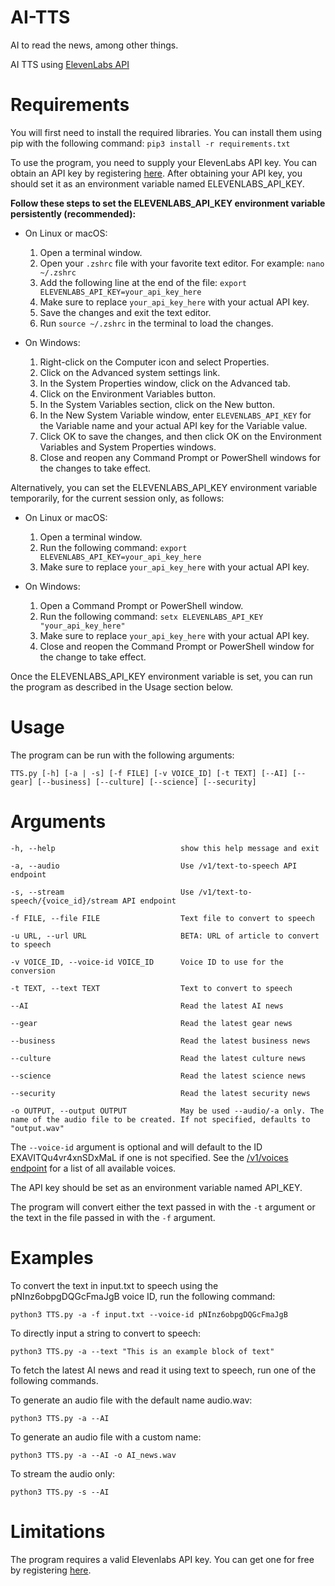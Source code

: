 # AI-TTS
AI to read the news, among other things.

AI TTS using [ElevenLabs API](https://api.elevenlabs.io/docs)

# Requirements
You will first need to install the required libraries. You can install them using pip with the following command:
`pip3 install -r requirements.txt`

To use the program, you need to supply your ElevenLabs API key. You can obtain an API key by registering [here](https://elevenlabs.io). After obtaining your API key, you should set it as an environment variable named ELEVENLABS_API_KEY. 

**Follow these steps to set the ELEVENLABS_API_KEY environment variable persistently (recommended):**

- On Linux or macOS:
  1. Open a terminal window.
  2. Open your `.zshrc` file with your favorite text editor. For example: `nano ~/.zshrc`
  3. Add the following line at the end of the file: `export ELEVENLABS_API_KEY=your_api_key_here`
  4. Make sure to replace `your_api_key_here` with your actual API key.
  5. Save the changes and exit the text editor.
  6. Run `source ~/.zshrc` in the terminal to load the changes.

- On Windows:
  1. Right-click on the Computer icon and select Properties.
  2. Click on the Advanced system settings link.
  3. In the System Properties window, click on the Advanced tab.
  4. Click on the Environment Variables button.
  5. In the System Variables section, click on the New button.
  6. In the New System Variable window, enter `ELEVENLABS_API_KEY` for the Variable name and your actual API key for the Variable value.
  7. Click OK to save the changes, and then click OK on the Environment Variables and System Properties windows.
  8. Close and reopen any Command Prompt or PowerShell windows for the changes to take effect.


Alternatively, you can set the ELEVENLABS_API_KEY environment variable temporarily, for the current session only, as follows:

- On Linux or macOS:
  1. Open a terminal window.
  2. Run the following command: `export ELEVENLABS_API_KEY=your_api_key_here`
  3. Make sure to replace `your_api_key_here` with your actual API key.

- On Windows:
  1. Open a Command Prompt or PowerShell window.
  2. Run the following command: `setx ELEVENLABS_API_KEY "your_api_key_here"`
  3. Make sure to replace `your_api_key_here` with your actual API key.
  4. Close and reopen the Command Prompt or PowerShell window for the change to take effect.




Once the ELEVENLABS_API_KEY environment variable is set, you can run the program as described in the Usage section below.



# Usage
The program can be run with the following arguments:

`TTS.py [-h] [-a | -s] [-f FILE] [-v VOICE_ID] [-t TEXT] [--AI] [--gear] [--business] [--culture] [--science] [--security]`


# Arguments

  ```
  -h, --help                            show this help message and exit
  
  -a, --audio                           Use /v1/text-to-speech API endpoint
  
  -s, --stream                          Use /v1/text-to-speech/{voice_id}/stream API endpoint
  
  -f FILE, --file FILE                  Text file to convert to speech
  
  -u URL, --url URL                     BETA: URL of article to convert to speech
  
  -v VOICE_ID, --voice-id VOICE_ID      Voice ID to use for the conversion
  
  -t TEXT, --text TEXT                  Text to convert to speech
    
  --AI                                  Read the latest AI news

  --gear                                Read the latest gear news

  --business                            Read the latest business news

  --culture                             Read the latest culture news

  --science                             Read the latest science news

  --security                            Read the latest security news
  
  -o OUTPUT, --output OUTPUT            May be used --audio/-a only. The name of the audio file to be created. If not specified, defaults to "output.wav"

  ```

The `--voice-id` argument is optional and will default to the ID EXAVITQu4vr4xnSDxMaL if one is not specified. See the [/v1/voices endpoint](https://api.elevenlabs.io/docs#/voices/Get_voices_v1_voices_get) for a list of all available voices.

The API key should be set as an environment variable named API_KEY.

The program will convert either the text passed in with the `-t` argument or the text in the file passed in with the `-f` argument.

# Examples
To convert the text in input.txt to speech using the pNInz6obpgDQGcFmaJgB voice ID, run the following command:

`python3 TTS.py -a -f input.txt --voice-id pNInz6obpgDQGcFmaJgB`

To directly input a string to convert to speech:

`python3 TTS.py -a --text "This is an example block of text"`

To fetch the latest AI news and read it using text to speech, run one of the following commands.

To generate an audio file with the default name audio.wav:

`python3 TTS.py -a --AI`

To generate an audio file with a custom name:

`python3 TTS.py -a --AI -o AI_news.wav`

To stream the audio only:

`python3 TTS.py -s --AI`

# Limitations

The program requires a valid Elevenlabs API key. You can get one for free by registering [here](https://elevenlabs.io).


